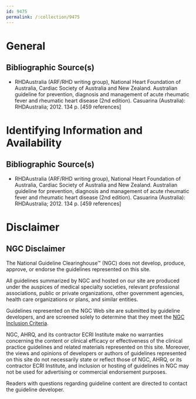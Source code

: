 ```yaml
---
id: 9475
permalink: /:collection/9475
---
```


# General

## Bibliographic Source(s)

- RHDAustralia (ARF/RHD writing group), National Heart Foundation of Australia, Cardiac Society of Australia and New Zealand. Australian guideline for prevention, diagnosis and management of acute rheumatic fever and rheumatic heart disease (2nd edition). Casuarina (Australia): RHDAustralia; 2012. 134 p. [459 references]

# Identifying Information and Availability

## Bibliographic Source(s)

- RHDAustralia (ARF/RHD writing group), National Heart Foundation of Australia, Cardiac Society of Australia and New Zealand. Australian guideline for prevention, diagnosis and management of acute rheumatic fever and rheumatic heart disease (2nd edition). Casuarina (Australia): RHDAustralia; 2012. 134 p. [459 references]

# Disclaimer

## NGC Disclaimer

The National Guideline Clearinghouse™ (NGC) does not develop, produce, approve, or endorse the guidelines represented on this site.

All guidelines summarized by NGC and hosted on our site are produced under the auspices of medical specialty societies, relevant professional associations, public or private organizations, other government agencies, health care organizations or plans, and similar entities.

Guidelines represented on the NGC Web site are submitted by guideline developers, and are screened solely to determine that they meet the [NGC Inclusion Criteria](/help-and-about/summaries/inclusion-criteria).

NGC, AHRQ, and its contractor ECRI Institute make no warranties concerning the content or clinical efficacy or effectiveness of the clinical practice guidelines and related materials represented on this site. Moreover, the views and opinions of developers or authors of guidelines represented on this site do not necessarily state or reflect those of NGC, AHRQ, or its contractor ECRI Institute, and inclusion or hosting of guidelines in NGC may not be used for advertising or commercial endorsement purposes.

Readers with questions regarding guideline content are directed to contact the guideline developer.

